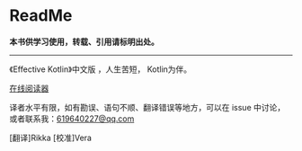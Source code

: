 # ReadMe

**本书供学习使用，转载、引用请标明出处。**

****

《Effective Kotlin》中文版 ，人生苦短， Kotlin为伴。

[在线阅读器](https://rikka-2.gitbook.io/effective\_kotlin\_zhcn/)



译者水平有限，如有勘误、语句不顺、翻译错误等地方，可以在 issue 中讨论，或者联系我：619640227@qq.com

\[翻译]Rikka \[校准]Vera
